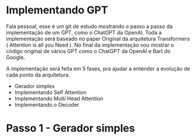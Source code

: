 # Implementando GPT
Fala pessoal, esse é um git de estudo mostrando o passo a passo da implementação de um GPT, como o ChatGPT da OpenAI.
Toda a implementação será baseado no paper Original da arquitetura Transformers ( Attention is all you Need ).
No final da implementação vou mostrar o código original de vários GPT como o ChatGPT da OpenAI e Bart do Google.

A implementação será feita em 5 fases, pra ajudar a entender a evolução de cada ponto da arquitetura.
* Gerador simples
* Implementando Self Attention
* Implementando Multi Head Attention
* Implementando o Decoder

# Passo 1 - Gerador simples

